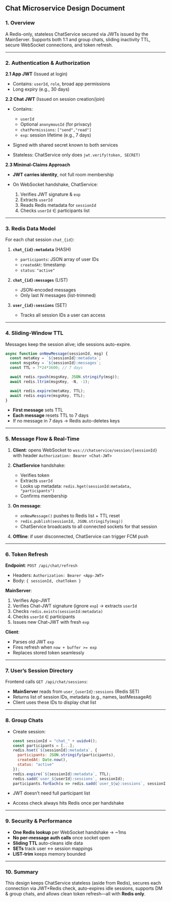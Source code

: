 ## Chat Microservice Design Document

### 1. Overview

A Redis-only, stateless ChatService secured via JWTs issued by the MainServer. Supports both 1:1 and group chats, sliding inactivity TTL, secure WebSocket connections, and token refresh.

---

### 2. Authentication & Authorization

**2.1 App JWT** (Issued at login)

* Contains: `userId`, `role`, broad app permissions
* Long expiry (e.g., 30 days)

**2.2 Chat JWT** (Issued on session creation/join)

* Contains:

  * `userId`
  * Optional `anonymousId` (for privacy)
  * `chatPermissions`: `["send","read"]`
  * `exp`: session lifetime (e.g., 7 days)
* Signed with shared secret known to both services
* Stateless: ChatService only does `jwt.verify(token, SECRET)`

**2.3 Minimal-Claims Approach**

* **JWT carries identity**, not full room membership
* On WebSocket handshake, ChatService:

  1. Verifies JWT signature & `exp`
  2. Extracts `userId`
  3. Reads Redis metadata for `sessionId`
  4. Checks `userId` ∈ participants list

---

### 3. Redis Data Model

For each chat session `chat_{id}`:

1. **`chat_{id}:metadata`** (HASH)

   * `participants`: JSON array of user IDs
   * `createdAt`: timestamp
   * `status`: `"active"`

2. **`chat_{id}:messages`** (LIST)

   * JSON-encoded messages
   * Only last *N* messages (list-trimmed)

3. **`user_{id}:sessions`** (SET)

   * Tracks all session IDs a user can access

---

### 4. Sliding-Window TTL

Messages keep the session alive; idle sessions auto-expire.

```js
async function onNewMessage(sessionId, msg) {
  const metaKey = `${sessionId}:metadata`;
  const msgsKey = `${sessionId}:messages`;
  const TTL = 7*24*3600; // 7 days

  await redis.rpush(msgsKey, JSON.stringify(msg));
  await redis.ltrim(msgsKey, -N, -1);

  await redis.expire(metaKey, TTL);
  await redis.expire(msgsKey, TTL);
}
```

* **First message** sets TTL
* **Each message** resets TTL to 7 days
* If no message in 7 days → Redis auto-deletes keys

---

### 5. Message Flow & Real-Time

1. **Client**: opens WebSocket to `wss://chatservice/session/{sessionId}` with header `Authorization: Bearer <Chat-JWT>`
2. **ChatService** handshake:

   * Verifies token
   * Extracts `userId`
   * Looks up metadata: `redis.hget(sessionId:metadata, "participants")`
   * Confirms membership
3. **On message**:

   * `onNewMessage()` pushes to Redis list + TTL reset
   * `redis.publish(sessionId, JSON.stringify(msg))`
   * ChatService broadcasts to all connected sockets for that session
4. **Offline**: if user disconnected, ChatService can trigger FCM push

---

### 6. Token Refresh

**Endpoint**: `POST /api/chat/refresh`

* Headers: `Authorization: Bearer <App-JWT>`
* Body: `{ sessionId, chatToken }`

**MainServer**:

1. Verifies App-JWT
2. Verifies Chat-JWT signature (ignore `exp`) → extracts `userId`
3. Checks `redis.exists(sessionId:metadata)`
4. Checks `userId` ∈ participants
5. Issues new Chat-JWT with fresh `exp`

**Client**:

* Parses old JWT `exp`
* Fires refresh when `now + buffer >= exp`
* Replaces stored token seamlessly

---

### 7. User’s Session Directory

Frontend calls `GET /api/chat/sessions`:

* **MainServer** reads from `user_{userId}:sessions` (Redis SET)
* Returns list of session IDs, metadata (e.g., names, lastMessageAt)
* Client uses these IDs to display chat list

---

### 8. Group Chats

* Create session:

  ```js
  const sessionId = "chat_" + uuidv4();
  const participants = [...];
  redis.hset(`${sessionId}:metadata`, {
    participants: JSON.stringify(participants),
    createdAt: Date.now(),
    status: "active"
  });
  redis.expire(`${sessionId}:metadata`, TTL);
  redis.sadd(`user_${userId}:sessions`, sessionId);
  participants.forEach(u => redis.sadd(`user_${u}:sessions`, sessionId));
  ```
* JWT doesn’t need full participant list
* Access check always hits Redis once per handshake

---

### 9. Security & Performance

* **One Redis lookup** per WebSocket handshake → \~1ms
* **No per-message auth calls** once socket open
* **Sliding TTL** auto-cleans idle data
* **SETs** track user ↔ session mappings
* **LIST-trim** keeps memory bounded

---

### 10. Summary

This design keeps ChatService stateless (aside from Redis), secures each connection via JWT+Redis check, auto-expires idle sessions, supports DM & group chats, and allows clean token refresh—all with **Redis only**.
